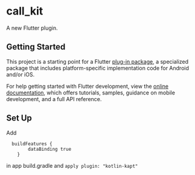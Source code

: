 # call_kit

A new Flutter plugin.

## Getting Started

This project is a starting point for a Flutter
[plug-in package](https://flutter.dev/developing-packages/),
a specialized package that includes platform-specific implementation code for
Android and/or iOS.

For help getting started with Flutter development, view the
[online documentation](https://flutter.dev/docs), which offers tutorials,
samples, guidance on mobile development, and a full API reference.

## Set Up
Add
```
  buildFeatures {
        dataBinding true
    }
```
in app build.gradle and ``` apply plugin: "kotlin-kapt" ```
